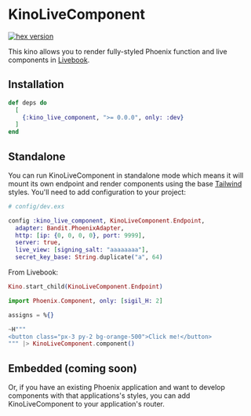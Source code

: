 # KinoLiveComponent

[![hex version](https://img.shields.io/hexpm/v/kino_live_component.svg)](https://hex.pm/packages/kino_live_component)

This kino allows you to render fully-styled Phoenix function and live components in [Livebook](https://livebook.dev).

## Installation

```elixir
def deps do
  [
    {:kino_live_component, ">= 0.0.0", only: :dev}
  ]
end
```

## Standalone

You can run KinoLiveComponent in standalone mode which means it will mount its own endpoint and render components using the base [Tailwind](https://tailwindcss.com/docs/installation/play-cdn) styles. You'll need to add configuration to your project:

```elixir
# config/dev.exs

config :kino_live_component, KinoLiveComponent.Endpoint,
  adapter: Bandit.PhoenixAdapter,
  http: [ip: {0, 0, 0, 0}, port: 9999],
  server: true,
  live_view: [signing_salt: "aaaaaaaa"],
  secret_key_base: String.duplicate("a", 64)
```

From Livebook:

```elixir
Kino.start_child(KinoLiveComponent.Endpoint)

import Phoenix.Component, only: [sigil_H: 2]

assigns = %{}

~H"""
<button class="px-3 py-2 bg-orange-500">Click me!</button>
""" |> KinoLiveComponent.component()
```

## Embedded (coming soon)

Or, if you have an existing Phoenix application and want to develop components with that applications's styles,
you can add KinoLiveComponent to your application's router.
